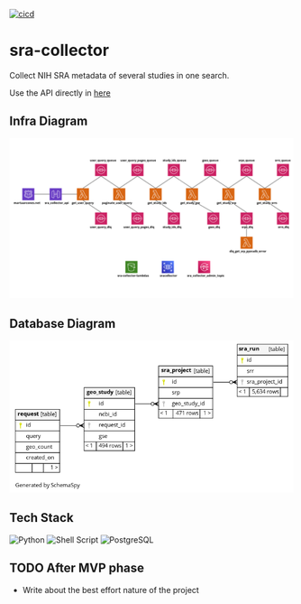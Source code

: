 [![cicd](https://github.com/arcones/sra-collector/actions/workflows/cicd.yml/badge.svg)](https://github.com/arcones/sra-collector/actions/workflows/cicd.yml)

# sra-collector

Collect NIH SRA metadata of several studies in one search.

Use the API directly in [here](https://arcones.github.io/sra-collector/)

## Infra Diagram
![alt text](./infra/diagram.png "Infrastructure diagram")

## Database Diagram
![alt text](./db/diagram.png "Database diagram")

## Tech Stack

![Python](https://img.shields.io/badge/Python-14354C?style=for-the-badge&logo=python&logoColor=yellow)
![Shell Script](https://img.shields.io/badge/Shell_Script-121011?style=for-the-badge&logo=gnu-bash&logoColor=white)
![PostgreSQL](https://img.shields.io/badge/PostgreSQL-316192?style=for-the-badge&logo=postgresql&logoColor=white)


## TODO After MVP phase
- Write about the best effort nature of the project
